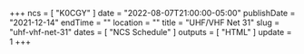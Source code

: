 +++
ncs = [ "K0CGY" ]
date = "2022-08-07T21:00:00-05:00"
publishDate = "2021-12-14"
endTime = ""
location = ""
title = "UHF/VHF Net 31"
slug = "uhf-vhf-net-31"
dates = [ "NCS Schedule" ]
outputs = [ "HTML" ]
update = 1
+++
